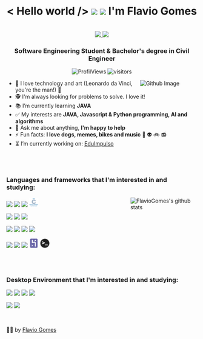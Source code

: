 <h1 align="center">< Hello world /> 
                   <img src="https://github.com/rajput2107/rajput2107/blob/master/Assets/Earth.gif" width="24px">
                   <img src="https://raw.githubusercontent.com/iampavangandhi/iampavangandhi/master/gifs/Hi.gif" width="30px"> I'm Flavio Gomes</h1>
 <p align="center"><br/>

  <a href="https://www.linkedin.com/in/flaviogomesbr/"  target="_blank">
    <img src="https://img.shields.io/badge/-LinkedIn-blue?style=flat&logo=Linkedin&logoColor=white">
  </a>

  <a href="mailto:flaviogonasc@gmail.com" target="_blank">
    <img src="https://img.shields.io/badge/-Gmail-c14438?style=flat&logo=Gmail&logoColor=white">
  </a>

</p>

<h3 align="center">Software Engineering Student & Bachelor's degree in Civil Engineer </h3>

<p align="center">
  <img alt="ProfilViews" src="https://views.whatilearened.today/views/github/flaviogomesbr/flaviogomesbr.svg" />
  <img alt="visitors" src="https://visitor-badge.glitch.me/badge?page_id=flaviogomesbr.flaviogomesbr" />
</p>

<img width="30%" align="right" alt="Github Image" src="https://media.giphy.com/media/fwbZnTftCXVocKzfxR/giphy.gif"/>

- 🤖 I love technology and art (Leonardo da Vinci, you're the man!) 🎨
- 🕵️‍ I'm always looking for problems to solve. I love it!
- 📚 I’m currently learning **JAVA**
- ✅ My interests are **JAVA, Javascript & Python programming, AI and algorithms**
- 💬 Ask me about anything, **I'm happy to help**
- ⚡ Fun facts: **I love dogs, memes, bikes and music** 🐶 👽 🚲 📻 
- ⏳ I’m currently working on: <a href="https://eduimpulso.herokuapp.com" target="_blank">EduImpulso </a>

<br/>
<br/>

<h3>Languages and frameworks that I'm interested in and studying:</h3> 

<p>

  <a href="https://github.com/flaviogomesbr/github-readme-stats">
  <img width="35%" align="right" alt="FlavioGomes's github stats" src="https://github-readme-stats.vercel.app/api/top-langs/?username=flaviogomesbr&count_private=true&theme=dracula">
  </a>

  
  <code><img width="10%" href="https://www.java.com/en/" src="https://www.vectorlogo.zone/logos/java/java-ar21.svg"></code>
  <code><img width="10%" href="https://www.javascript.com/" src="https://www.vectorlogo.zone/logos/javascript/javascript-ar21.svg"></code>
  <code><img width="5%" href="https://www.python.org/" src="https://www.vectorlogo.zone/logos/python/python-icon.svg"></code>
  <code><img width="5%" href="https://pt.wikipedia.org/wiki/C_(linguagem_de_programa%C3%A7%C3%A3o)"                 src="https://raw.githubusercontent.com/github/explore/80688e429a7d4ef2fca1e82350fe8e3517d3494d/topics/c/c.png"></code>
  <br />

  <code><img width="10%" href="https://www.php.net/" src="https://www.vectorlogo.zone/logos/php/php-horizontal.svg"></code>
  <code><img width="10%" href="https://www.mysql.com/" src="https://www.vectorlogo.zone/logos/mysql/mysql-ar21.svg"></code>
  <code><img width="5%" href="https://nodejs.org/en/" src="https://www.vectorlogo.zone/logos/nodejs/nodejs-icon.svg"></code>
  <br />

  <code><img width="10%" href="https://pt-br.reactjs.org/" src="https://www.vectorlogo.zone/logos/reactjs/reactjs-ar21.svg"></code>
  <code><img width="5%" href="https://www.w3schools.com/html/default.asp" src="https://www.vectorlogo.zone/logos/w3_html5/w3_html5-icon.svg"></code>
  <code><img width="10%" href="https://www.w3schools.com/css/css_website_layout.asp" src="https://www.vectorlogo.zone/logos/netlifyapp_watercss/netlifyapp_watercss-ar21.svg"></code>
  <code><img width="10%" href="https://getbootstrap.com/" src="https://www.vectorlogo.zone/logos/getbootstrap/getbootstrap-ar21.svg"></code>
  <br />

  <code><img width="5%" href="https://git-scm.com/" src="https://www.vectorlogo.zone/logos/git-scm/git-scm-icon.svg"></code>
  <code><img width="5%" href="https://github.com/" src="https://www.vectorlogo.zone/logos/github/github-icon.svg"></code>
  <code><img width="5%" href="https://aws.amazon.com/" src="https://images.ctfassets.net/lpjm8d10rkpy/6GIrtBy1QABNIFNcnyKxo1/8e651d482fe0e350280991535b171582/aws.svg"></code>
  <code><img width="5%" href="https://www.heroku.com/" src="https://raw.githubusercontent.com/devicons/devicon/master/icons/heroku/heroku-plain.svg"></code>
  <code><img width="5%" href="https://www.vim.org/" src="https://raw.githubusercontent.com/github/explore/80688e429a7d4ef2fca1e82350fe8e3517d3494d/topics/terminal/terminal.png"></code>
  
  
  
  <br />
  <br />
</p>

<h3>Desktop Environment that I'm interested in and studying:</h3>
<p align="left">
  <code><img width="10%" href="https://code.visualstudio.com/" src="https://www.vectorlogo.zone/logos/visualstudio_code/visualstudio_code-ar21.svg"></code>
  <code><img width="10%" href="https://ubuntu.com/" src="https://www.vectorlogo.zone/logos/ubuntu/ubuntu-ar21.svg"></code>
  <code><img width="10%" href="https://www.linux.org/" src="https://www.vectorlogo.zone/logos/linux/linux-ar21.svg"></code>
  <code><img width="10%" href="https://www.microsoft.com/" src="https://www.vectorlogo.zone/logos/microsoft/microsoft-ar21.svg"></code>
  <br />
  
  <code><img width="10%" href="https://discord.com/" src="https://www.vectorlogo.zone/logos/discordapp/discordapp-ar21.svg"></code>
  <code><img width="5%" href="https://slack.com/intl/pt-br/" src="https://www.vectorlogo.zone/logos/slack/slack-icon.svg"></code>
</p>

<br/>

<p align="center">

👨‍🚀 by [Flavio Gomes](https://github.com/flaviogomesbr)

</p>
